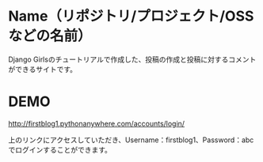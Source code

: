# Name（リポジトリ/プロジェクト/OSSなどの名前）

Django Girlsのチュートリアルで作成した、投稿の作成と投稿に対するコメントができるサイトです。



# DEMO

http://firstblog1.pythonanywhere.com/accounts/login/  

上のリンクにアクセスしていただき、Username：firstblog1、Password：abcでログインすることができます。


